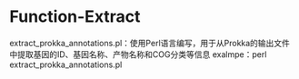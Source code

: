 # Function-Extract
extract_prokka_annotations.pl：使用Perl语言编写，用于从Prokka的输出文件中提取基因的ID、基因名称、产物名称和COG分类等信息
exalmpe：perl  extract_prokka_annotations.pl 
